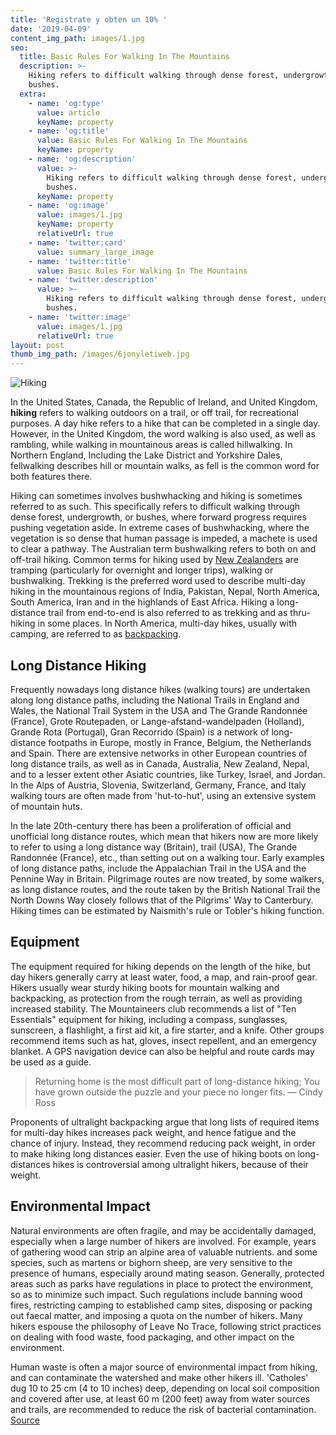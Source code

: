 ```yaml
---
title: 'Registrate y obten un 10% '
date: '2019-04-09'
content_img_path: images/1.jpg
seo:
  title: Basic Rules For Walking In The Mountains
  description: >-
    Hiking refers to difficult walking through dense forest, undergrowth, or
    bushes.
  extra:
    - name: 'og:type'
      value: article
      keyName: property
    - name: 'og:title'
      value: Basic Rules For Walking In The Mountains
      keyName: property
    - name: 'og:description'
      value: >-
        Hiking refers to difficult walking through dense forest, undergrowth, or
        bushes.
      keyName: property
    - name: 'og:image'
      value: images/1.jpg
      keyName: property
      relativeUrl: true
    - name: 'twitter:card'
      value: summary_large_image
    - name: 'twitter:title'
      value: Basic Rules For Walking In The Mountains
    - name: 'twitter:description'
      value: >-
        Hiking refers to difficult walking through dense forest, undergrowth, or
        bushes.
    - name: 'twitter:image'
      value: images/1.jpg
      relativeUrl: true
layout: post
thumb_img_path: /images/6jonyletiweb.jpg
---
```


![Hiking](/images/2.jpg)

In the United States, Canada, the Republic of Ireland, and United Kingdom, **hiking** refers to walking outdoors on a trail, or off trail, for recreational purposes. A day hike refers to a hike that can be completed in a single day. However, in the United Kingdom, the word walking is also used, as well as rambling, while walking in mountainous areas is called hillwalking. In Northern England, Including the Lake District and Yorkshire Dales, fellwalking describes hill or mountain walks, as fell is the common word for both features there.

Hiking can sometimes involves bushwhacking and hiking is sometimes referred to as such. This specifically refers to difficult walking through dense forest, undergrowth, or bushes, where forward progress requires pushing vegetation aside. In extreme cases of bushwhacking, where the vegetation is so dense that human passage is impeded, a machete is used to clear a pathway. The Australian term bushwalking refers to both on and off-trail hiking. Common terms for hiking used by [New Zealanders](https://en.wikipedia.org/wiki/New_Zealand) are tramping (particularly for overnight and longer trips), walking or bushwalking. Trekking is the preferred word used to describe multi-day hiking in the mountainous regions of India, Pakistan, Nepal, North America, South America, Iran and in the highlands of East Africa. Hiking a long-distance trail from end-to-end is also referred to as trekking and as thru-hiking in some places. In North America, multi-day hikes, usually with camping, are referred to as [backpacking](https://en.wikipedia.org/wiki/Backpacking_(wilderness)).

## Long Distance Hiking

Frequently nowadays long distance hikes (walking tours) are undertaken along long distance paths, including the National Trails in England and Wales, the National Trail System in the USA and The Grande Randonnée (France), Grote Routepaden, or Lange-afstand-wandelpaden (Holland), Grande Rota (Portugal), Gran Recorrido (Spain) is a network of long-distance footpaths in Europe, mostly in France, Belgium, the Netherlands and Spain. There are extensive networks in other European countries of long distance trails, as well as in Canada, Australia, New Zealand, Nepal, and to a lesser extent other Asiatic countries, like Turkey, Israel, and Jordan. In the Alps of Austria, Slovenia, Switzerland, Germany, France, and Italy walking tours are often made from 'hut-to-hut', using an extensive system of mountain huts.

In the late 20th-century there has been a proliferation of official and unofficial long distance routes, which mean that hikers now are more likely to refer to using a long distance way (Britain), trail (USA), The Grande Randonnée (France), etc., than setting out on a walking tour. Early examples of long distance paths, include the Appalachian Trail in the USA and the Pennine Way in Britain. Pilgrimage routes are now treated, by some walkers, as long distance routes, and the route taken by the British National Trail the North Downs Way closely follows that of the Pilgrims' Way to Canterbury. Hiking times can be estimated by Naismith's rule or Tobler's hiking function.

## Equipment

The equipment required for hiking depends on the length of the hike, but day hikers generally carry at least water, food, a map, and rain-proof gear. Hikers usually wear sturdy hiking boots for mountain walking and backpacking, as protection from the rough terrain, as well as providing increased stability. The Mountaineers club recommends a list of "Ten Essentials" equipment for hiking, including a compass, sunglasses, sunscreen, a flashlight, a first aid kit, a fire starter, and a knife. Other groups recommend items such as hat, gloves, insect repellent, and an emergency blanket. A GPS navigation device can also be helpful and route cards may be used as a guide.

> Returning home is the most difficult part of long-distance hiking; You have grown outside the puzzle and your piece no longer fits. ― Cindy Ross

Proponents of ultralight backpacking argue that long lists of required items for multi-day hikes increases pack weight, and hence fatigue and the chance of injury. Instead, they recommend reducing pack weight, in order to make hiking long distances easier. Even the use of hiking boots on long-distances hikes is controversial among ultralight hikers, because of their weight.

## Environmental Impact

Natural environments are often fragile, and may be accidentally damaged, especially when a large number of hikers are involved. For example, years of gathering wood can strip an alpine area of valuable nutrients. and some species, such as martens or bighorn sheep, are very sensitive to the presence of humans, especially around mating season. Generally, protected areas such as parks have regulations in place to protect the environment, so as to minimize such impact. Such regulations include banning wood fires, restricting camping to established camp sites, disposing or packing out faecal matter, and imposing a quota on the number of hikers. Many hikers espouse the philosophy of Leave No Trace, following strict practices on dealing with food waste, food packaging, and other impact on the environment.

Human waste is often a major source of environmental impact from hiking, and can contaminate the watershed and make other hikers ill. 'Catholes' dug 10 to 25 cm (4 to 10 inches) deep, depending on local soil composition and covered after use, at least 60 m (200 feet) away from water sources and trails, are recommended to reduce the risk of bacterial contamination. [Source](https://en.wikipedia.org/wiki/Hiking)